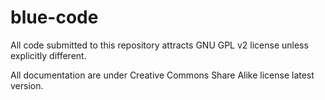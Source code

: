 # blue-code

All code submitted to this repository attracts GNU GPL v2 license unless explicitly different.

All documentation are under Creative Commons Share Alike license latest version.

